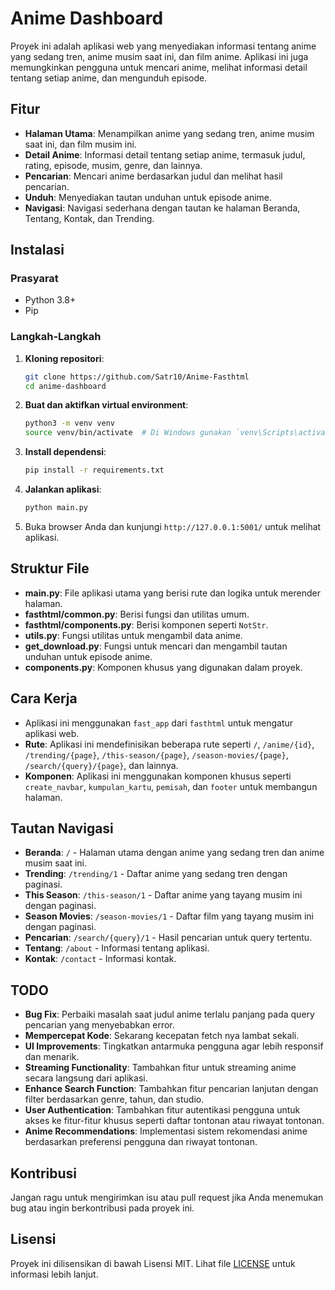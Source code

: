 # Anime Dashboard

Proyek ini adalah aplikasi web yang menyediakan informasi tentang anime yang sedang tren, anime musim saat ini, dan film anime. Aplikasi ini juga memungkinkan pengguna untuk mencari anime, melihat informasi detail tentang setiap anime, dan mengunduh episode.

## Fitur

- **Halaman Utama**: Menampilkan anime yang sedang tren, anime musim saat ini, dan film musim ini.
- **Detail Anime**: Informasi detail tentang setiap anime, termasuk judul, rating, episode, musim, genre, dan lainnya.
- **Pencarian**: Mencari anime berdasarkan judul dan melihat hasil pencarian.
- **Unduh**: Menyediakan tautan unduhan untuk episode anime.
- **Navigasi**: Navigasi sederhana dengan tautan ke halaman Beranda, Tentang, Kontak, dan Trending.

## Instalasi

### Prasyarat

- Python 3.8+
- Pip

### Langkah-Langkah

1. **Kloning repositori**:

   ```bash
   git clone https://github.com/Satr10/Anime-Fasthtml
   cd anime-dashboard
   ```

2. **Buat dan aktifkan virtual environment**:

   ```bash
   python3 -m venv venv
   source venv/bin/activate  # Di Windows gunakan `venv\Scripts\activate`
   ```

3. **Install dependensi**:

   ```bash
   pip install -r requirements.txt
   ```

4. **Jalankan aplikasi**:

   ```bash
   python main.py
   ```

5. Buka browser Anda dan kunjungi `http://127.0.0.1:5001/` untuk melihat aplikasi.

## Struktur File

- **main.py**: File aplikasi utama yang berisi rute dan logika untuk merender halaman.
- **fasthtml/common.py**: Berisi fungsi dan utilitas umum.
- **fasthtml/components.py**: Berisi komponen seperti `NotStr`.
- **utils.py**: Fungsi utilitas untuk mengambil data anime.
- **get_download.py**: Fungsi untuk mencari dan mengambil tautan unduhan untuk episode anime.
- **components.py**: Komponen khusus yang digunakan dalam proyek.

## Cara Kerja

- Aplikasi ini menggunakan `fast_app` dari `fasthtml` untuk mengatur aplikasi web.
- **Rute**: Aplikasi ini mendefinisikan beberapa rute seperti `/`, `/anime/{id}`, `/trending/{page}`, `/this-season/{page}`, `/season-movies/{page}`, `/search/{query}/{page}`, dan lainnya.
- **Komponen**: Aplikasi ini menggunakan komponen khusus seperti `create_navbar`, `kumpulan_kartu`, `pemisah`, dan `footer` untuk membangun halaman.

## Tautan Navigasi

- **Beranda**: `/` - Halaman utama dengan anime yang sedang tren dan anime musim saat ini.
- **Trending**: `/trending/1` - Daftar anime yang sedang tren dengan paginasi.
- **This Season**: `/this-season/1` - Daftar anime yang tayang musim ini dengan paginasi.
- **Season Movies**: `/season-movies/1` - Daftar film yang tayang musim ini dengan paginasi.
- **Pencarian**: `/search/{query}/1` - Hasil pencarian untuk query tertentu.
- **Tentang**: `/about` - Informasi tentang aplikasi.
- **Kontak**: `/contact` - Informasi kontak.

## TODO

- **Bug Fix**: Perbaiki masalah saat judul anime terlalu panjang pada query pencarian yang menyebabkan error.
- **Mempercepat Kode**: Sekarang kecepatan fetch nya lambat sekali.
- **UI Improvements**: Tingkatkan antarmuka pengguna agar lebih responsif dan menarik.
- **Streaming Functionality**: Tambahkan fitur untuk streaming anime secara langsung dari aplikasi.
- **Enhance Search Function**: Tambahkan fitur pencarian lanjutan dengan filter berdasarkan genre, tahun, dan studio.
- **User Authentication**: Tambahkan fitur autentikasi pengguna untuk akses ke fitur-fitur khusus seperti daftar tontonan atau riwayat tontonan.
- **Anime Recommendations**: Implementasi sistem rekomendasi anime berdasarkan preferensi pengguna dan riwayat tontonan.

## Kontribusi

Jangan ragu untuk mengirimkan isu atau pull request jika Anda menemukan bug atau ingin berkontribusi pada proyek ini.

## Lisensi

Proyek ini dilisensikan di bawah Lisensi MIT. Lihat file [LICENSE](LICENSE) untuk informasi lebih lanjut.
